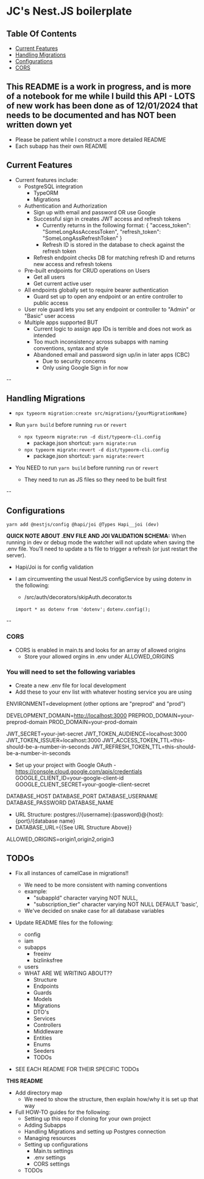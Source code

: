 # JC's Nest.JS boilerplate

## Table Of Contents

* [Current Features](#current-features)
* [Handling Migrations](#handling-migrations)
* [Configurations](#configurations)
* [CORS](#cors)

## This README is a work in progress, and is more of a notebook for me while I build this API - LOTS of new work has been done as of 12/01/2024 that needs to be documented and has NOT been written down yet

* Please be patient while I construct a more detailed README
* Each subapp has their own README

## Current Features

* Current features include:
  * PostgreSQL integration
    * TypeORM
    * Migrations
  * Authentication and Authorization
    * Sign up with email and password OR use Google
    * Successful sign in creates JWT access and refresh tokens
      * Currently returns in the following format:
        {
          "access_token": "SomeLongAssAccessToken",
          "refresh_token": "SomeLongAssRefreshToken"
        }
      * Refresh ID is stored in the database to check against the refresh token
    * Refresh endpoint checks DB for matching refresh ID and returns new access and refresh tokens
  * Pre-built endpoints for CRUD operations on Users
    * Get all users
    * Get current active user
  * All endpoints globally set to require bearer authentication
    * Guard set up to open any endpoint or an entire controller to public access
  * User role guard lets you set any endpoint or controller to "Admin" or "Basic" user access
  * Multiple apps supported BUT
    * Current logic to assign app IDs is terrible and does not work as intended
    * Too much inconsistency across subapps with naming conventions, syntax and style
    * Abandoned email and password sign up/in in later apps (CBC)
      * Due to security concerns
      * Only using Google Sign in for now

--

## Handling Migrations

* ```npx typeorm migration:create src/migrations/{yourMigrationName}```

* Run ```yarn build``` before running ```run``` or ```revert```
  * ```npx typeorm migrate:run -d dist/typeorm-cli.config```
    * package.json shortcut: ```yarn migrate:run```
  * ```npx typeorm migrate:revert -d dist/typeorm-cli.config```
    * package.json shortcut: ```yarn migrate:revert```

* You NEED to run ```yarn build``` before running ```run``` or ```revert```
  * They need to run as JS files so they need to be built first

--

## Configurations

```yarn add @nestjs/config @hapi/joi @Types Hapi__joi (dev)```

**QUICK NOTE ABOUT .ENV FILE AND JOI VALIDATION SCHEMA:**
When running in dev or debug mode the watcher will not update when saving the .env file.  You'll need to update a ts file to trigger a refresh (or just restart the server).

* Hapi/Joi is for config validation

* I am circumventing the usual NestJS configService by using dotenv in the following:
  * /src/auth/decorators/skipAuth.decorator.ts
  
  ```import * as dotenv from 'dotenv';```
  ```dotenv.config();```

--

### CORS

* CORS is enabled in main.ts and looks for an array of allowed origins
  * Store your allowed orgins in .env under ALLOWED_ORIGINS

### You will need to set the following variables

* Create a new .env file for local development
* Add these to your env list with whatever hosting service you are using

ENVIRONMENT=development (other options are "preprod" and "prod")

DEVELOPMENT_DOMAIN=<http://localhost:3000>
PREPROD_DOMAIN=your-preprod-domain
PROD_DOMAIN=your-prod-domain

JWT_SECRET=your-jwt-secret
JWT_TOKEN_AUDIENCE=localhost:3000
JWT_TOKEN_ISSUER=localhost:3000
JWT_ACCESS_TOKEN_TTL=this-should-be-a-number-in-seconds
JWT_REFRESH_TOKEN_TTL=this-should-be-a-number-in-seconds

* Set up your project with Google OAuth - <https://console.cloud.google.com/apis/credentials>
GOOGLE_CLIENT_ID=your-google-client-id
GOOGLE_CLIENT_SECRET=your-google-client-secret

DATABASE_HOST
DATABASE_PORT
DATABASE_USERNAME
DATABASE_PASSWORD
DATABASE_NAME

* URL Structure: postgres://{username}:{password}@{host}:{port}/{database name}
* DATABASE_URL={{See URL Structure Above}}

ALLOWED_ORIGINS=origin1,origin2,origin3

## TODOs

* Fix all instances of camelCase in migrations!!
  * We need to be more consistent with naming conventions
  * example:
    * "subappId" character varying NOT NULL,
    * "subscription_tier" character varying NOT NULL DEFAULT 'basic',
  * We've decided on snake case for all database variables

* Update README files for the following:
  * config
  * iam
  * subapps
    * freeinv
    * bizlinksfree
  * users
  * WHAT ARE WE WRITING ABOUT??
    * Structure
    * Endpoints
    * Guards
    * Models
    * Migrations
    * DTO's
    * Services
    * Controllers
    * Middleware
    * Entities
    * Enums
    * Seeders
    * TODOs

* SEE EACH README FOR THEIR SPECIFIC TODOs

**THIS README**
* Add directory map
  * We need to show the structure, then explain how/why it is set up that way
* Full HOW-TO guides for the following:
  * Setting up this repo if cloning for your own project
  * Adding Subapps
  * Handling Migrations and setting up Postgres connection
  * Managing resources
  * Setting up configurations
    * Main.ts settings
    * .env settings
    * CORS settings
  * TODOs